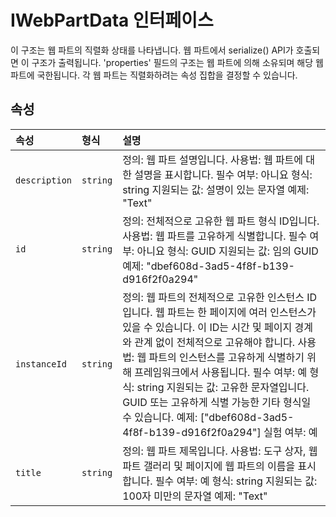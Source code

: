 # <a name="iwebpartdata-interface"></a>IWebPartData 인터페이스







이 구조는 웹 파트의 직렬화 상태를 나타냅니다. 웹 파트에서 serialize() API가 호출되면 이 구조가 출력됩니다. 'properties' 필드의 구조는 웹 파트에 의해 소유되며 해당 웹 파트에 국한됩니다. 각 웹 파트는 직렬화하려는 속성 집합을 결정할 수 있습니다.




## <a name="properties"></a>속성

| 속성     | 형식   | 설명|
|:-------------|:-------|:-----------|
|`description`      | `string` | 정의: 웹 파트 설명입니다. 사용법: 웹 파트에 대한 설명을 표시합니다. 필수 여부: 아니요 형식: string 지원되는 값: 설명이 있는 문자열 예제: "Text" |
|`id`      | `string` | 정의: 전체적으로 고유한 웹 파트 형식 ID입니다. 사용법: 웹 파트를 고유하게 식별합니다. 필수 여부: 아니요 형식: GUID 지원되는 값: 임의 GUID 예제: "dbef608d-3ad5-4f8f-b139-d916f2f0a294" |
|`instanceId`      | `string` | 정의: 웹 파트의 전체적으로 고유한 인스턴스 ID입니다. 웹 파트는 한 페이지에 여러 인스턴스가 있을 수 있습니다. 이 ID는 시간 및 페이지 경계와 관계 없이 전체적으로 고유해야 합니다. 사용법: 웹 파트의 인스턴스를 고유하게 식별하기 위해 프레임워크에서 사용됩니다. 필수 여부: 예 형식: string 지원되는 값: 고유한 문자열입니다. GUID 또는 고유하게 식별 가능한 기타 형식일 수 있습니다. 예제: ["dbef608d-3ad5-4f8f-b139-d916f2f0a294"] 실험 여부: 예 |
|`title`      | `string` | 정의: 웹 파트 제목입니다. 사용법: 도구 상자, 웹 파트 갤러리 및 페이지에 웹 파트의 이름을 표시합니다. 필수 여부: 예 형식: string 지원되는 값: 100자 미만의 문자열 예제: "Text" |







